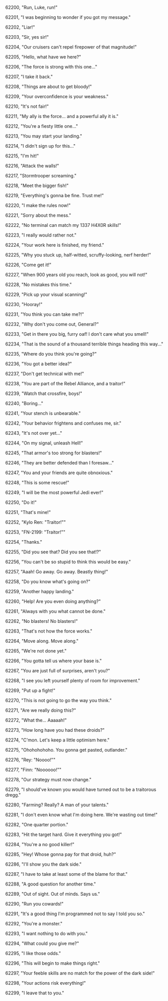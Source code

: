 ﻿62200, "Run, Luke, run!"

62201, "I was beginning to wonder if you got my message."

62202, "Liar!"

62203, "Sir, yes sir!"

62204, "Our cruisers can't repel firepower of that magnitude!"

62205, "Hello, what have we here?"

62206, "The force is strong with this one..."

62207, "I take it back."

62208, "Things are about to get bloody!"

62209, "Your overconfidence is your weakness."

62210, "It's not fair!"

62211, "My ally is the force... and a powerful ally it is."

62212, "You're a fiesty little one..."

62213, "You may start your landing."

62214, "I didn't sign up for this..."

62215, "I'm hit!"

62216, "Attack the walls!"

62217, "Stormtrooper screaming."

62218, "Meet the bigger fish!"

62219, "Everything's gonna be fine. Trust me!"

62220, "I make the rules now!"

62221, "Sorry about the mess."

62222, "No terminal can match my 1337 H4X0R skills!"

62223, "I really would rather not."

62224, "Your work here is finished, my friend."

62225, "Why you stuck up, half-witted, scruffy-looking, nerf herder!"

62226, "Come get it!"

62227, "When 900 years old you reach, look as good, you will not!"

62228, "No mistakes this time."

62229, "Pick up your visual scanning!"

62230, "Hooray!"

62231, "You think you can take me?!"

62232, "Why don't you come out, General?"

62233, "Get in there you big, furry oaf! I don't care what you smell!"

62234, "That is the sound of a thousand terrible things heading this way..."

62235, "Where do you think you're going?"

62236, "You got a better idea?"

62237, "Don't get technical with me!"

62238, "You are part of the Rebel Alliance, and a traitor!"

62239, "Watch that crossfire, boys!"

62240, "Boring..."

62241, "Your stench is unbearable."

62242, "Your behavior frightens and confuses me, sir."

62243, "It's not over yet..."

62244, "On my signal, unleash Hell!"

62245, "That armor's too strong for blasters!"

62246, "They are better defended than I foresaw..."

62247, "You and your friends are quite obnoxious."

62248, "This is some rescue!"

62249, "I will be the most powerful Jedi ever!"

62250, "Do it!"

62251, "That's mine!"

62252, "Kylo Ren: \"Traitor!\""

62253, "FN-2199: \"Traitor!\""

62254, "Thanks."

62255, "Did you see that? Did you see that!?"

62256, "You can't be so stupid to think this would be easy."

62257, "Aaah! Go away. Go away. Beastly thing!"

62258, "Do you know what's going on?"

62259, "Another happy landing."

62260, "Help! Are you even doing anything?"

62261, "Always with you what cannot be done."

62262, "No blasters! No blasters!"

62263, "That's not how the force works."

62264, "Move along. Move along."

62265, "We're not done yet."

62266, "You gotta tell us where your base is."

62267, "You are just full of surprises, aren't you?"

62268, "I see you left yourself plenty of room for improvement."

62269, "Put up a fight!"

62270, "This is not going to go the way you think."

62271, "Are we really doing this?"

62272, "What the... Aaaaah!"

62273, "How long have you had these droids?"

62274, "C'mon. Let's keep a little optimism here."

62275, "Ohohohohoho. You gonna get pasted, outlander."

62276, "Rey: \"Noooo!\""

62277, "Finn: \"Noooooo!\""

62278, "Our strategy must now change."

62279, "I should've known you would have turned out to be a traitorous dregg."

62280, "Farming? Really? A man of your talents."

62281, "I don't even know what I'm doing here. We're wasting out time!"

62282, "One quarter portion."

62283, "Hit the target hard. Give it everything you got!"

62284, "You're a no good killer!"

62285, "Hey! Whose gonna pay for that droid, huh?"

62286, "I'll show you the dark side."

62287, "I have to take at least some of the blame for that."

62288, "A good question for another time."

62289, "Out of sight. Out of minds. Says us."

62290, "Run you cowards!"

62291, "It's a good thing I'm programmed not to say I told you so."

62292, "You're a monster."

62293, "I want nothing to do with you."

62294, "What could you give me?"

62295, "I like those odds."

62296, "This will begin to make things right."

62297, "Your feeble skills are no match for the power of the dark side!"

62298, "Your actions risk everything!"

62299, "I leave that to you."

